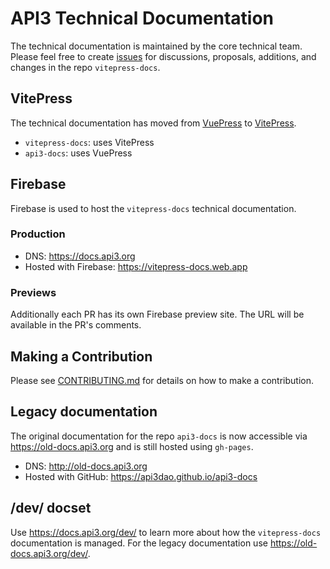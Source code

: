 # API3 Technical Documentation

The technical documentation is maintained by the core technical team. Please
feel free to create [issues](https://github.com/api3dao/vitepress-docs/issues)
for discussions, proposals, additions, and changes in the repo `vitepress-docs`.

## VitePress

The technical documentation has moved from
[VuePress](https://vuepress.vuejs.org) to
[VitePress](https://vitepress.vuejs.org).

- `vitepress-docs`: uses VitePress
- `api3-docs`: uses VuePress

## Firebase

Firebase is used to host the `vitepress-docs` technical documentation.

### Production

- DNS: https://docs.api3.org
- Hosted with Firebase: https://vitepress-docs.web.app

### Previews

Additionally each PR has its own Firebase preview site. The URL will be
available in the PR's comments.

## Making a Contribution

Please see [CONTRIBUTING.md](CONTRIBUTING.md) for details on how to make a
contribution.

## Legacy documentation

The original documentation for the repo `api3-docs` is now accessible via
https://old-docs.api3.org and is still hosted using `gh-pages`.

- DNS: http://old-docs.api3.org
- Hosted with GitHub: https://api3dao.github.io/api3-docs

## /dev/ docset

Use https://docs.api3.org/dev/ to learn more about how the `vitepress-docs`
documentation is managed. For the legacy documentation use
https://old-docs.api3.org/dev/.
